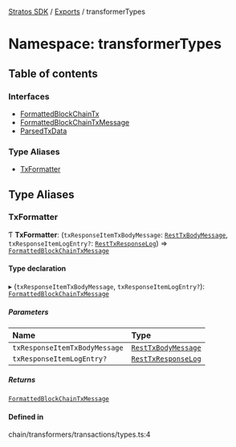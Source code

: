 [Stratos SDK](../README.md) / [Exports](../modules.md) / transformerTypes

# Namespace: transformerTypes

## Table of contents

### Interfaces

- [FormattedBlockChainTx](../interfaces/transformerTypes.FormattedBlockChainTx.md)
- [FormattedBlockChainTxMessage](../interfaces/transformerTypes.FormattedBlockChainTxMessage.md)
- [ParsedTxData](../interfaces/transformerTypes.ParsedTxData.md)

### Type Aliases

- [TxFormatter](transformerTypes.md#txformatter)

## Type Aliases

### TxFormatter

Ƭ **TxFormatter**: (`txResponseItemTxBodyMessage`: [`RestTxBodyMessage`](../interfaces/network.networkTypes.RestTxBodyMessage.md), `txResponseItemLogEntry?`: [`RestTxResponseLog`](../interfaces/network.networkTypes.RestTxResponseLog.md)) => [`FormattedBlockChainTxMessage`](../interfaces/transformerTypes.FormattedBlockChainTxMessage.md)

#### Type declaration

▸ (`txResponseItemTxBodyMessage`, `txResponseItemLogEntry?`): [`FormattedBlockChainTxMessage`](../interfaces/transformerTypes.FormattedBlockChainTxMessage.md)

##### Parameters

| Name | Type |
| :------ | :------ |
| `txResponseItemTxBodyMessage` | [`RestTxBodyMessage`](../interfaces/network.networkTypes.RestTxBodyMessage.md) |
| `txResponseItemLogEntry?` | [`RestTxResponseLog`](../interfaces/network.networkTypes.RestTxResponseLog.md) |

##### Returns

[`FormattedBlockChainTxMessage`](../interfaces/transformerTypes.FormattedBlockChainTxMessage.md)

#### Defined in

chain/transformers/transactions/types.ts:4

